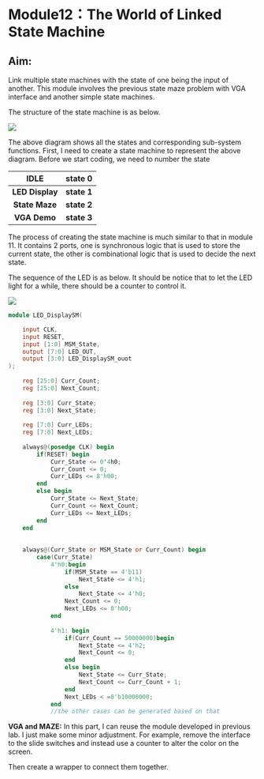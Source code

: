 # Module12：The World of Linked State Machine

## Aim:

Link multiple state machines with the state of one being the input of another. This module involves the previous state maze problem with VGA interface and another simple state machines.

The structure of the state machine is as below.

![](C:\Users\taleman\Desktop\Review_digit_lab_\graph\28.png)

The above diagram shows all the states and corresponding sub-system functions. First, I need to create a state machine to represent the above diagram. Before we start coding, we need to number the state

|      IDLE       | **state 0** |
| :-------------: | :---------: |
| **LED Display** | **state 1** |
| **State Maze**  | **state 2** |
|  **VGA Demo**   | **state 3** |

The process of creating the state machine is much similar to that in module 11. It contains 2 ports, one is synchronous logic that is used to store the current state, the other is combinational logic that is used to decide the next state.

The sequence of the LED is as below. It should be notice that to let the LED light for a while, there should be a counter to control it.

![](C:\Users\taleman\Desktop\Review_digit_lab_\graph\29.png)

```verilog
module LED_DisplaySM(

    input CLK,
    input RESET,
    input [1:0] MSM_State,
    output [7:0] LED_OUT,
    output [3:0] LED_DisplaySM_ouot
);
    
    reg [25:0] Curr_Count;
    reg [25:0] Next_Count;
    
    reg [3:0] Curr_State;
    reg [3:0] Next_State;
    
    reg [7:0] Curr_LEDs;
    reg [7:0] Next_LEDs;
    
    always@(posedge CLK) begin
        if(RESET) begin
            Curr_State <= 0'4h0;
            Curr_Count <= 0;
            Curr_LEDs <= 8'h00;
        end
        else begin
            Curr_State <= Next_State;
            Curr_Count <= Next_Count;
            Curr_LEDs <= Next_LEDs;
        end
    end
    
    
    always@(Curr_State or MSM_State or Curr_Count) begin
        case(Curr_State)
            4'h0:begin
                if(MSM_State == 4'b11)
                    Next_State <= 4'h1;
                else
                    Next_State <= 4'h0;
                Next_Count <= 0;
                Next_LEDs <= 8'h00;
            end
            
            4'h1: begin
                if(Curr_Count == 50000000)begin
                    Next_State <= 4'h2;
                    Next_Count <= 0;
                end
                else begin
                    Next_State <= Curr_State;
                    Next_Count <= Curr_Count + 1;
                end
                Next_LEDs < =8'b10000000;
            end
            //the other cases can be generated based on that
```

**VGA and MAZE:** In this part, I can reuse the module developed in previous lab. I just make some minor adjustment. For example, remove the interface to the slide switches and instead use a counter to alter the color on the screen.

Then create a wrapper to connect them together.